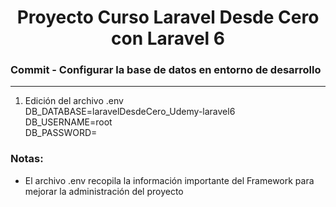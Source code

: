 
<h1 align="center">Proyecto Curso Laravel Desde Cero con Laravel 6</h1>
<h3><b>Commit -</b> <strong>Configurar la base de datos en entorno de desarrollo</strong></h3>
<hr>
<ol>
  <!-- Instrucciones del commit -->
  <li>
    Edición del archivo .env
    <br>
    <span>
      DB_DATABASE=laravelDesdeCero_Udemy-laravel6
      <br>
      DB_USERNAME=root
      <br>
      DB_PASSWORD=
    </span>
  </li>
</ol>

<!-- Notas -->
<h3><b>Notas:</b></h3>
<ul>
  <li>El archivo .env recopila la información importante del Framework para mejorar la administración del proyecto</li>
</ul>


